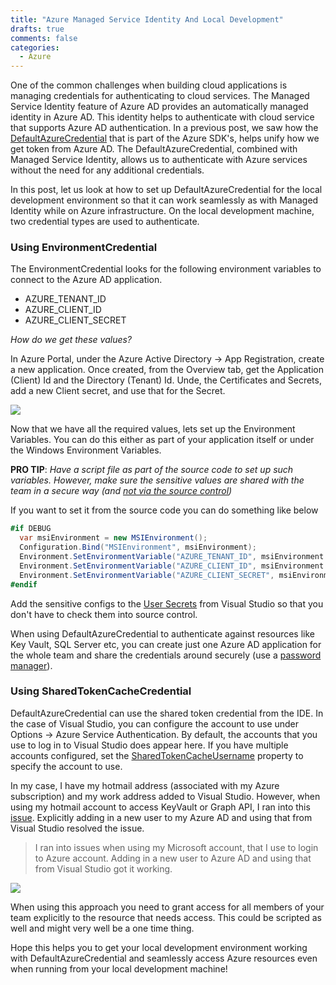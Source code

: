 ```yaml
---
title: "Azure Managed Service Identity And Local Development"
drafts: true
comments: false
categories:
  - Azure
---
```


One of the common challenges when building cloud applications is managing credentials for authenticating to cloud services. The Managed Service Identity feature of Azure AD provides an automatically managed identity in Azure AD. This identity helps to authenticate with cloud service that supports Azure AD authentication. In a previous post, we saw how the [DefaultAzureCredential](https://www.rahulpnath.com/blog/defaultazurecredential_from_azure_sdk/) that is part of the Azure SDK's, helps unify how we get token from Azure AD. The DefaultAzureCredential, combined with Managed Service Identity, allows us to authenticate with Azure services without the need for any additional credentials.

In this post, let us look at how to set up DefaultAzureCredential for the local development environment so that it can work seamlessly as with Managed Identity while on Azure infrastructure. On the local development machine, two credential types are used to authenticate.

### Using EnvironmentCredential

The EnvironmentCredential looks for the following environment variables to connect to the Azure AD application.

- AZURE_TENANT_ID
- AZURE_CLIENT_ID
- AZURE_CLIENT_SECRET

_How do we get these values?_

In Azure Portal, under the Azure Active Directory -> App Registration, create a new application. Once created, from the Overview tab, get the Application (Client) Id and the Directory (Tenant) Id. Unde, the Certificates and Secrets, add a new Client secret, and use that for the Secret.

![](/images/defaultazurecredential_environment_credential.jpg)

Now that we have all the required values, lets set up the Environment Variables. You can do this either as part of your application itself or under the Windows Environment Variables.

**PRO TIP**: _Have a script file as part of the source code to set up such variables. However, make sure the sensitive values are shared with the team in a secure way (and [not via the source control](https://www.rahulpnath.com/blog/keeping-sensitive-configuration-data-out-of-source-control/))_

If you want to set it from the source code you can do something like below

```csharp
#if DEBUG
  var msiEnvironment = new MSIEnvironment();
  Configuration.Bind("MSIEnvironment", msiEnvironment);
  Environment.SetEnvironmentVariable("AZURE_TENANT_ID", msiEnvironment.TenantId);
  Environment.SetEnvironmentVariable("AZURE_CLIENT_ID", msiEnvironment.ClientId);
  Environment.SetEnvironmentVariable("AZURE_CLIENT_SECRET", msiEnvironment.ClientSecret);
#endif
```

Add the sensitive configs to the [User Secrets](https://docs.microsoft.com/en-us/aspnet/core/security/app-secrets?view=aspnetcore-3.1&tabs=windows#json-structure-flattening-in-visual-studio) from Visual Studio so that you don't have to check them into source control.

When using DefaultAzureCredential to authenticate against resources like Key Vault, SQL Server etc, you can create just one Azure AD application for the whole team and share the credentials around securely (use a [password manager](/blog/password-manager-get-one-if-you-havent-already/)).

### Using SharedTokenCacheCredential

DefaultAzureCredential can use the shared token credential from the IDE. In the case of Visual Studio, you can configure the account to use under Options -> Azure Service Authentication. By default, the accounts that you use to log in to Visual Studio does appear here. If you have multiple accounts configured, set the [SharedTokenCacheUsername](https://docs.microsoft.com/en-us/dotnet/api/azure.identity.defaultazurecredentialoptions.sharedtokencacheusername?view=azure-dotnet) property to specify the account to use.

In my case, I have my hotmail address (associated with my Azure subscription) and my work address added to Visual Studio. However, when using my hotmail account to access KeyVault or Graph API, I ran into this [issue](https://github.com/Azure/azure-sdk-for-net/issues/8658). Explicitly adding in a new user to my Azure AD and using that from Visual Studio resolved the issue.

> I ran into issues when using my Microsoft account, that I use to login to Azure account. Adding in a new user to Azure AD and using that from Visual Studio got it working.

![](/images/vs_azure_service_authentication.jpg)

When using this approach you need to grant access for all members of your team explicitly to the resource that needs access. This could be scripted as well and might very well be a one time thing.

Hope this helps you to get your local development environment working with DefaultAzureCredential and seamlessly access Azure resources even when running from your local development machine!
